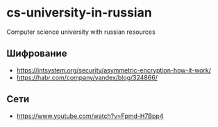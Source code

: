 # cs-university-in-russian
Computer science university with russian resources

## Шифрование
- https://intsystem.org/security/asymmetric-encryption-how-it-work/
- https://habr.com/company/yandex/blog/324866/

## Сети
- https://www.youtube.com/watch?v=Fpmd-H7Bpp4
